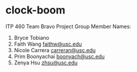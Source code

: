 # clock-boom
ITP 460 Team Bravo Project
Group Member Names:
1. Bryce Tobiano
2. Faith Wang faithw@usc.edu
3. Nicole Carrera carreran@usc.edu
4. Prim Boonyachai boonyach@usc.edu
5. Zenya Hsu zhsu@usc.edu